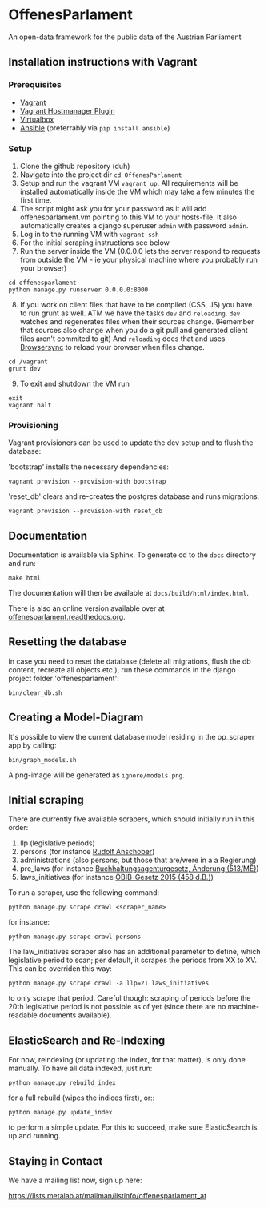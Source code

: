 # OffenesParlament

An open-data framework for the public data of the Austrian Parliament

## Installation instructions with Vagrant

### Prerequisites

- [Vagrant](https://docs.vagrantup.com/v2/installation/index.html)
- [Vagrant Hostmanager Plugin](https://github.com/smdahlen/vagrant-hostmanager)
- [Virtualbox](https://www.virtualbox.org/)
- [Ansible](http://docs.ansible.com/ansible/intro_installation.html#installing-the-control-machine) (preferrably via `pip install ansible`)


### Setup

1. Clone the github repository (duh)
2. Navigate into the project dir `cd OffenesParlament`
3. Setup and run the vagrant VM `vagrant up`. All requirements will be
   installed automatically inside the VM which may take a few minutes
   the first time.
4. The script might ask you for your password as it will add
   offenesparlament.vm pointing to this VM to your hosts-file. It also
   automatically creates a django superuser `admin` with password `admin`.
5. Log in to the running VM with `vagrant ssh`
6. For the initial scraping instructions see below
7. Run the server inside the VM (0.0.0.0 lets the server respond to
   requests from outside the VM - ie your physical machine where you
   probably run your browser)

 ```
 cd offenesparlament
 python manage.py runserver 0.0.0.0:8000
 ```

8. If you work on client files that have to be compiled (CSS, JS) you
   have to run grunt as well. ATM we have the tasks `dev` and `reloading`.
   `dev` watches and regenerates files when their sources change.
   (Remember that sources also change when you do a git pull and
   generated client files aren't commited to git) And `reloading` does
   that and uses [Browsersync](http://www.browsersync.io/) to reload your browser when files
   change.

 ```
 cd /vagrant
 grunt dev
 ```

9. To exit and shutdown the VM run

 ```
 exit
 vagrant halt
 ```

### Provisioning

Vagrant provisioners can be used to update the dev setup and to flush the database:

'bootstrap' installs the necessary dependencies:

 ```
 vagrant provision --provision-with bootstrap
 ```

'reset_db' clears and re-creates the postgres database and runs migrations:

 ```
 vagrant provision --provision-with reset_db
 ```

## Documentation

Documentation is available via Sphinx. To generate cd to the `docs` directory and run:

```
make html
```

The documentation will then be available at ``docs/build/html/index.html``.

There is also an online version available over at [offenesparlament.readthedocs.org](http://offenesparlament.readthedocs.org/en/latest/).

## Resetting the database

In case you need to reset the database (delete all migrations, flush the db content, recreate all objects etc.), run these commands in the django project folder 'offenesparlament':

```
bin/clear_db.sh
```

## Creating a Model-Diagram

It's possible to view the current database model residing in the op_scraper app by calling:

```
bin/graph_models.sh
```

A png-image will be generated as ``ignore/models.png``.

## Initial scraping

There are currently five available scrapers, which should initially run in this order:

1. llp (legislative periods)
2. persons (for instance [Rudolf Anschober](http://www.parlament.gv.at/WWER/PAD_00024/index.shtml))
3. administrations (also persons, but those that are/were in a a Regierung)
4. pre_laws (for instance [Buchhaltungsagenturgesetz, Änderung (513/ME)](http://www.parlament.gv.at/PAKT/VHG/XXIV/ME/ME_00513/index.shtml))
5. laws_initiatives (for instance [ÖBIB-Gesetz 2015 (458 d.B.)](http://www.parlament.gv.at/PAKT/VHG/XXV/I/I_00458/index.shtml))

To run a scraper, use the following command:

```
python manage.py scrape crawl <scraper_name>
```

for instance:

```
python manage.py scrape crawl persons
```

The law_initiatives scraper also has an additional parameter to define, which legislative period to scan; per default, it scrapes the periods from XX to XV. This can be overriden this way:

```
python manage.py scrape crawl -a llp=21 laws_initiatives
```

to only scrape that period. Careful though: scraping of periods before the 20th legislative period is not possible as of yet (since there are no machine-readable documents available).

## ElasticSearch and Re-Indexing

For now, reindexing (or updating the index, for that matter), is only done manually. To have all data indexed, just run:

```
python manage.py rebuild_index
```

for a full rebuild (wipes the indices first), or::

```
python manage.py update_index
```

to perform a simple update. For this to succeed, make sure ElasticSearch is up and running.

## Staying in Contact

We have a mailing list now, sign up here:

https://lists.metalab.at/mailman/listinfo/offenesparlament_at
